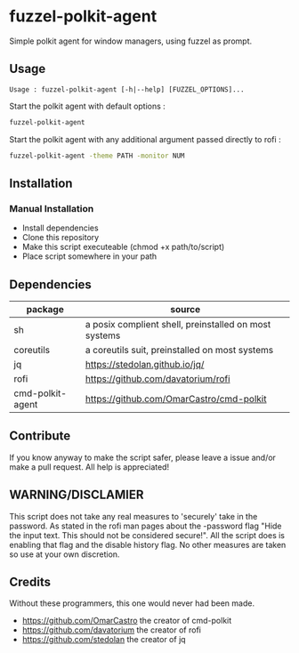 # fuzzel-polkit-agent
Simple polkit agent for window managers, using fuzzel as prompt.

## Usage
```
Usage : fuzzel-polkit-agent [-h|--help] [FUZZEL_OPTIONS]...
```

Start the polkit agent with default options :
```sh
fuzzel-polkit-agent
```

Start the polkit agent with any additional argument passed directly to rofi :
```sh
fuzzel-polkit-agent -theme PATH -monitor NUM
```

## Installation

### Manual Installation
- Install dependencies
- Clone this repository
- Make this script executeable (chmod +x path/to/script)
- Place script somewhere in your path

## Dependencies
| package          | source                                                |
|------------------|-------------------------------------------------------|
| sh               | a posix complient shell, preinstalled on most systems |
| coreutils        | a coreutils suit, preinstalled on most systems        |
| jq               | https://stedolan.github.io/jq/                        |
| rofi             | https://github.com/davatorium/rofi                    |
| cmd-polkit-agent | https://github.com/OmarCastro/cmd-polkit              |


## Contribute
If you know anyway to make the script safer,
please leave a issue and/or make a pull request.
All help is appreciated!

## WARNING/DISCLAMIER
This script does not take any real measures to 'securely' take in the password.
As stated in the rofi man pages about the -password flag
   "Hide the input text. This should not be considered secure!".
All the script does is enabling that flag and the disable history flag.
No other measures are taken so use at your own discretion.

## Credits
Without these programmers, this one would never had been made.
- https://github.com/OmarCastro the creator of cmd-polkit
- https://github.com/davatorium the creator of rofi
- https://github.com/stedolan   the creator of jq



